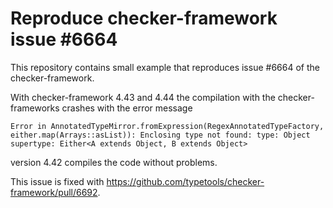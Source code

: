 # Reproduce checker-framework issue #6664

This repository contains small example that reproduces issue #6664 of the checker-framework.

With checker-framework 4.43 and 4.44 the compilation with the checker-frameworks crashes with
the error message

    Error in AnnotatedTypeMirror.fromExpression(RegexAnnotatedTypeFactory, either.map(Arrays::asList)): Enclosing type not found: type: Object supertype: Either<A extends Object, B extends Object>

version 4.42 compiles the code without problems.

This issue is fixed with https://github.com/typetools/checker-framework/pull/6692.
